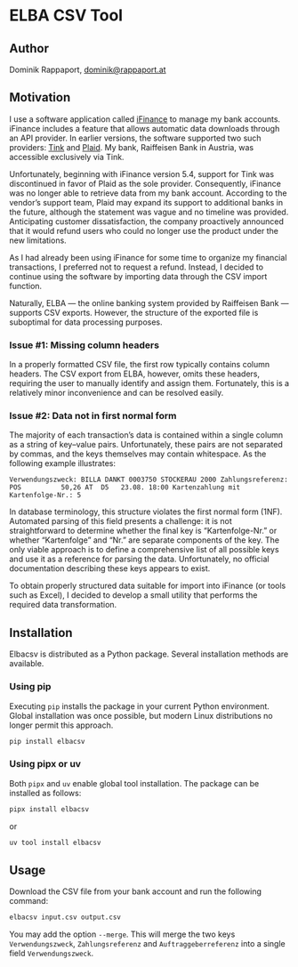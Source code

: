 # ELBA CSV Tool

## Author

Dominik Rappaport, dominik@rappaport.at

## Motivation

I use a software application called [iFinance](http://www.ifinance.de/) to manage my bank accounts. iFinance includes a feature that allows automatic data downloads through an API provider. In earlier versions, the software supported two such providers: [Tink](https://tink.com/) and [Plaid](https://plaid.com/). My bank, Raiffeisen Bank in Austria, was accessible exclusively via Tink.  

Unfortunately, beginning with iFinance version 5.4, support for Tink was discontinued in favor of Plaid as the sole provider. Consequently, iFinance was no longer able to retrieve data from my bank account. According to the vendor’s support team, Plaid may expand its support to additional banks in the future, although the statement was vague and no timeline was provided. Anticipating customer dissatisfaction, the company proactively announced that it would refund users who could no longer use the product under the new limitations.  

As I had already been using iFinance for some time to organize my financial transactions, I preferred not to request a refund. Instead, I decided to continue using the software by importing data through the CSV import function.  

Naturally, ELBA — the online banking system provided by Raiffeisen Bank — supports CSV exports. However, the structure of the exported file is suboptimal for data processing purposes.  

### Issue #1: Missing column headers

In a properly formatted CSV file, the first row typically contains column headers. The CSV export from ELBA, however, omits these headers, requiring the user to manually identify and assign them. Fortunately, this is a relatively minor inconvenience and can be resolved easily.  

### Issue #2: Data not in first normal form

The majority of each transaction’s data is contained within a single column as a string of key–value pairs. Unfortunately, these pairs are not separated by commas, and the keys themselves may contain whitespace. As the following example illustrates:

```aiignore
Verwendungszweck: BILLA DANKT 0003750 STOCKERAU 2000 Zahlungsreferenz: POS          50,26 AT  D5   23.08. 18:00 Kartenzahlung mit Kartenfolge-Nr.: 5
```

In database terminology, this structure violates the first normal form (1NF).
Automated parsing of this field presents a challenge: it is not straightforward to determine whether the final key is “Kartenfolge-Nr.” or whether “Kartenfolge” and “Nr.” are separate components of the key. The only viable approach is to define a comprehensive list of all possible keys and use it as a reference for parsing the data. Unfortunately, no official documentation describing these keys appears to exist.

To obtain properly structured data suitable for import into iFinance (or tools such as Excel), I decided to develop a small utility that performs the required data transformation.

## Installation

Elbacsv is distributed as a Python package. Several installation methods are available.

### Using pip

Executing `pip` installs the package in your current Python environment. Global installation was once possible, but
modern Linux distributions no longer permit this approach.

```bash
pip install elbacsv
```

### Using pipx or uv

Both `pipx` and `uv` enable global tool installation. The package can be installed as follows:

```bash
pipx install elbacsv
```

or

```bash
uv tool install elbacsv
```

## Usage

Download the CSV file from your bank account and run the following command:

```bash
elbacsv input.csv output.csv
```

You may add the option `--merge`. This will merge the two keys `Verwendungszweck`, `Zahlungsreferenz` and 
`Auftraggeberreferenz` into a single field `Verwendungszweck`.